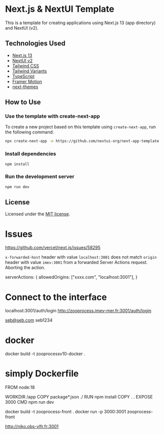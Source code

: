 # Next.js & NextUI Template

This is a template for creating applications using Next.js 13 (app directory) and NextUI (v2).

## Technologies Used

- [Next.js 13](https://nextjs.org/docs/getting-started)
- [NextUI v2](https://nextui.org/)
- [Tailwind CSS](https://tailwindcss.com/)
- [Tailwind Variants](https://tailwind-variants.org)
- [TypeScript](https://www.typescriptlang.org/)
- [Framer Motion](https://www.framer.com/motion/)
- [next-themes](https://github.com/pacocoursey/next-themes)

## How to Use


### Use the template with create-next-app

To create a new project based on this template using `create-next-app`, run the following command:

```bash
npx create-next-app -e https://github.com/nextui-org/next-app-template
```

### Install dependencies

```bash
npm install
```

### Run the development server

```bash
npm run dev
```

## License

Licensed under the [MIT license](https://github.com/nextui-org/next-app-template/blob/main/LICENSE).



# Issues

https://github.com/vercel/next.js/issues/58295

`x-forwarded-host` header with value `localhost:3001` does not match `origin` header with value `imev:3001` from a forwarded Server Actions request. Aborting the action.


serverActions: { allowedOrigins: ["xxxx.com", "localhost:3001"], }


# Connect to the interface

localhost:3001/auth/login
http://zooprocess.imev-mer.fr:3001/auth/login


seb@seb.com
seb1234


# docker 

docker build -t zooprocessv10-docker .










# simply Dockerfile

FROM node:18
  
WORKDIR /app
COPY package*.json ./
RUN npm install
COPY . .
EXPOSE 3000
CMD npm run dev


docker build -t zooprocess-front .
docker run -p 3000:3001 zooprocess-front

http://niko.obs-vlfr.fr:3001


